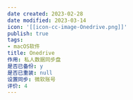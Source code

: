```yaml
---
date created: 2023-02-28
date modified: 2023-03-14
icon: '[[icon-cc-image-Onedrive.png]]'
publish: true
tags:
- macOS软件
title: Onedrive
作用: 私人数据同步盘
是否已备份: y
是否已重装: null
设置同步: 微软账号
评价: 4
---
```

